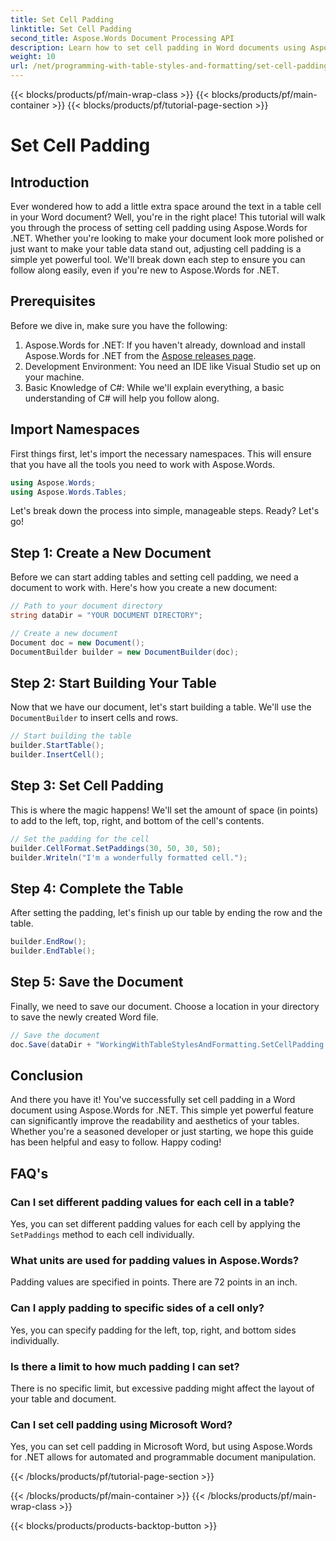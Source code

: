 ```yaml
---
title: Set Cell Padding
linktitle: Set Cell Padding
second_title: Aspose.Words Document Processing API
description: Learn how to set cell padding in Word documents using Aspose.Words for .NET with our step-by-step guide. Improve your document's table formatting easily.
weight: 10
url: /net/programming-with-table-styles-and-formatting/set-cell-padding/
---
```


{{< blocks/products/pf/main-wrap-class >}}
{{< blocks/products/pf/main-container >}}
{{< blocks/products/pf/tutorial-page-section >}}

# Set Cell Padding

## Introduction

Ever wondered how to add a little extra space around the text in a table cell in your Word document? Well, you're in the right place! This tutorial will walk you through the process of setting cell padding using Aspose.Words for .NET. Whether you're looking to make your document look more polished or just want to make your table data stand out, adjusting cell padding is a simple yet powerful tool. We'll break down each step to ensure you can follow along easily, even if you're new to Aspose.Words for .NET.

## Prerequisites

Before we dive in, make sure you have the following:

1. Aspose.Words for .NET: If you haven't already, download and install Aspose.Words for .NET from the [Aspose releases page](https://releases.aspose.com/words/net/).
2. Development Environment: You need an IDE like Visual Studio set up on your machine.
3. Basic Knowledge of C#: While we'll explain everything, a basic understanding of C# will help you follow along.

## Import Namespaces

First things first, let's import the necessary namespaces. This will ensure that you have all the tools you need to work with Aspose.Words.

```csharp
using Aspose.Words;
using Aspose.Words.Tables;
```

Let's break down the process into simple, manageable steps. Ready? Let's go!

## Step 1: Create a New Document

Before we can start adding tables and setting cell padding, we need a document to work with. Here's how you create a new document:

```csharp
// Path to your document directory
string dataDir = "YOUR DOCUMENT DIRECTORY";

// Create a new document
Document doc = new Document();
DocumentBuilder builder = new DocumentBuilder(doc);
```

## Step 2: Start Building Your Table

Now that we have our document, let's start building a table. We'll use the `DocumentBuilder` to insert cells and rows.

```csharp
// Start building the table
builder.StartTable();
builder.InsertCell();
```

## Step 3: Set Cell Padding

This is where the magic happens! We'll set the amount of space (in points) to add to the left, top, right, and bottom of the cell's contents.

```csharp
// Set the padding for the cell
builder.CellFormat.SetPaddings(30, 50, 30, 50);
builder.Writeln("I'm a wonderfully formatted cell.");
```

## Step 4: Complete the Table

After setting the padding, let's finish up our table by ending the row and the table.

```csharp
builder.EndRow();
builder.EndTable();
```

## Step 5: Save the Document

Finally, we need to save our document. Choose a location in your directory to save the newly created Word file.

```csharp
// Save the document
doc.Save(dataDir + "WorkingWithTableStylesAndFormatting.SetCellPadding.docx");
```

## Conclusion

And there you have it! You've successfully set cell padding in a Word document using Aspose.Words for .NET. This simple yet powerful feature can significantly improve the readability and aesthetics of your tables. Whether you're a seasoned developer or just starting, we hope this guide has been helpful and easy to follow. Happy coding!

## FAQ's

### Can I set different padding values for each cell in a table?
Yes, you can set different padding values for each cell by applying the `SetPaddings` method to each cell individually.

### What units are used for padding values in Aspose.Words?
Padding values are specified in points. There are 72 points in an inch.

### Can I apply padding to specific sides of a cell only?
Yes, you can specify padding for the left, top, right, and bottom sides individually.

### Is there a limit to how much padding I can set?
There is no specific limit, but excessive padding might affect the layout of your table and document.

### Can I set cell padding using Microsoft Word?
Yes, you can set cell padding in Microsoft Word, but using Aspose.Words for .NET allows for automated and programmable document manipulation.

{{< /blocks/products/pf/tutorial-page-section >}}

{{< /blocks/products/pf/main-container >}}
{{< /blocks/products/pf/main-wrap-class >}}

{{< blocks/products/products-backtop-button >}}
